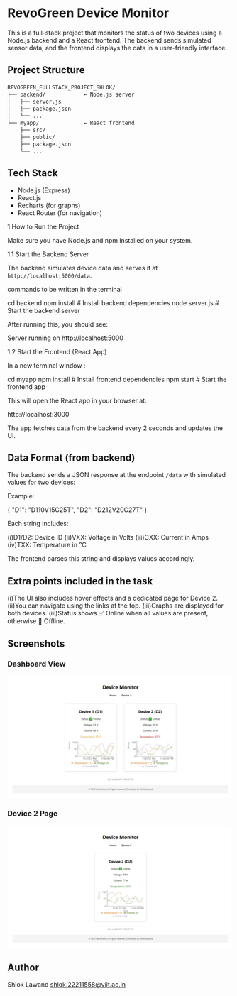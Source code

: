 # RevoGreen Device Monitor

This is a full-stack project that monitors the status of two devices using a Node.js backend and a React frontend. The backend sends simulated sensor data, and the frontend displays the data in a user-friendly interface.


## Project Structure
```
REVOGREEN_FULLSTACK_PROJECT_SHLOK/
├── backend/            ← Node.js server
│   ├── server.js
│   ├── package.json
│   └── ...
└── myapp/              ← React frontend
    ├── src/
    ├── public/
    ├── package.json
    └── ...
```
## Tech Stack
- Node.js (Express)
- React.js
- Recharts (for graphs)
- React Router (for navigation)


1.How to Run the Project

Make sure you have Node.js and npm installed on your system.

1.1 Start the Backend Server

The backend simulates device data and serves it at `http://localhost:5000/data`.

commands to be written in the terminal

cd backend
npm install      # Install backend dependencies
node server.js   # Start the backend server


After running this, you should see:


Server running on http://localhost:5000


1.2 Start the Frontend (React App)

In a new terminal window :

cd myapp
npm install      # Install frontend dependencies
npm start        # Start the frontend app


This will open the React app in your browser at:


http://localhost:3000


The app fetches data from the backend every 2 seconds and updates the UI.



## Data Format (from backend)

The backend sends a JSON response at the endpoint `/data` with simulated values for two devices:

Example:

{
  "D1": "D110V15C25T",
  "D2": "D212V20C27T"
}


Each string includes:

(i)D1/D2: Device ID
(ii)VXX: Voltage in Volts
(iii)CXX: Current in Amps
(iv)TXX: Temperature in °C

The frontend parses this string and displays values accordingly.



## Extra points included in the task

(i)The UI also includes hover effects and a dedicated page for Device 2.
(ii)You can navigate using the links at the top.
(iii)Graphs are displayed for both devices.
(iii)Status shows ✅ Online when all values are present, otherwise 🔴 Offline.

## Screenshots
### Dashboard View
![Home](./assets/Screenshot1.png)


### Device 2 Page
![Device 2](./assets/Screenshot2.png)

## Author
Shlok Lawand
shlok.22211558@viit.ac.in





